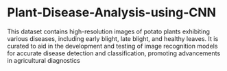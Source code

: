# Plant-Disease-Analysis-using-CNN
This dataset contains high-resolution images of potato plants exhibiting various diseases, including early blight, late blight, and healthy leaves. It is curated to aid in the development and testing of image recognition models for accurate disease detection and classification, promoting advancements in agricultural diagnostics
